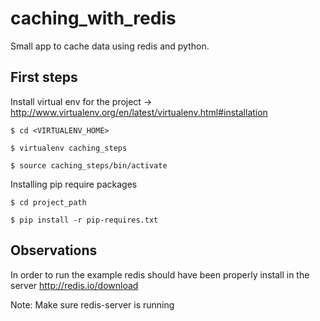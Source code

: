 caching_with_redis
==================

Small app to cache data using redis and python.

First steps
------------
Install virtual env for the project -> http://www.virtualenv.org/en/latest/virtualenv.html#installation


    $ cd <VIRTUALENV_HOME>

    $ virtualenv caching_steps

    $ source caching_steps/bin/activate

Installing pip require packages

    $ cd project_path

    $ pip install -r pip-requires.txt

Observations
------------
In order to run the example redis should have been properly install in the server
http://redis.io/download

Note: Make sure redis-server is running

